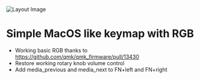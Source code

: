 ![Layout Image](https://i.imgur.com/MizMvsI.jpg)

# Simple MacOS like keymap with RGB

* Working basic RGB thanks to https://github.com/qmk/qmk_firmware/pull/13430
* Restore working rotary knob volume control
* Add media_previous and media_next to FN+left and FN+right